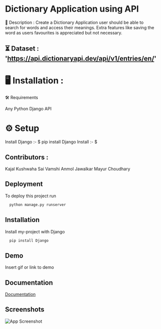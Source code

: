 
# Dictionary Application using API


📝 Description :
Create a Dictionary Application user should be able to search for words and access their meanings.
Extra features like saving the word as users favourites is appreciated but not necessary.


## ⏳ Dataset : 'https://api.dictionaryapi.dev/api/v1/entries/en/'

# 🖥️ Installation : 

🛠️ Requirements

 Any Python 
 Django
 API


# ⚙️ Setup
Install Django :-
$ pip install Django
Install :-
$ 

## Contributors :

Kajal Kushwaha
Sai Vamshi
Anmol Jawalkar
Mayur Choudhary
## Deployment

To deploy this project run

```bash
  python manage.py runserver
```


## Installation

Install my-project with Django

```bash
  pip install Django
```
    
## Demo

Insert gif or link to demo


## Documentation

[Documentation](https://linktodocumentation)


## Screenshots

![App Screenshot](https://via.placeholder.com/468x300?text=App+Screenshot+Here)


